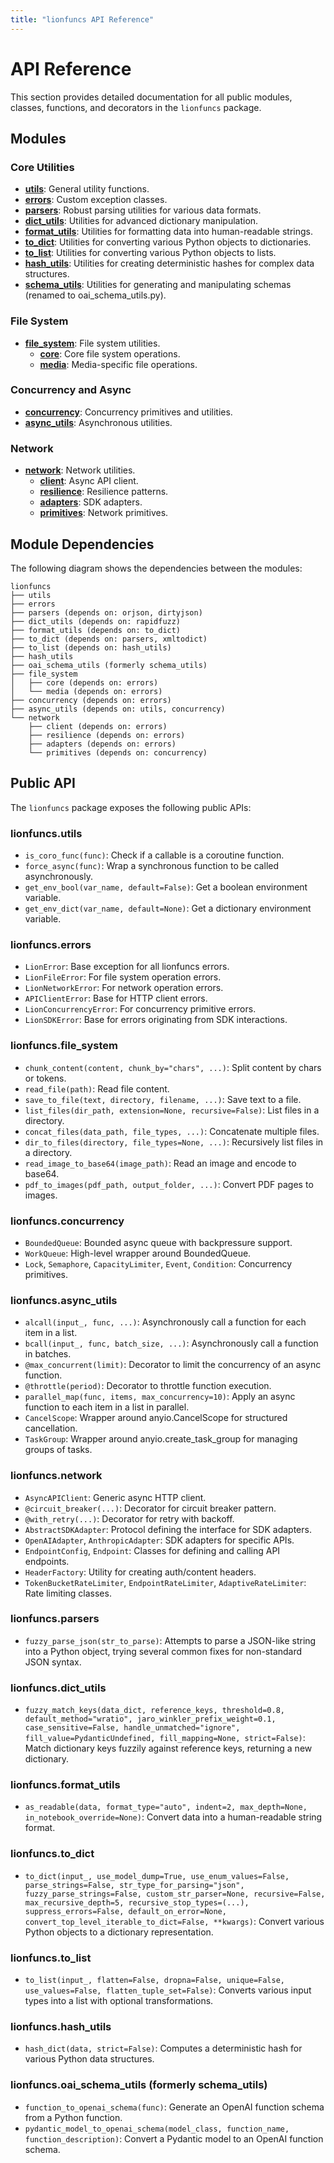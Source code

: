 ```yaml
---
title: "lionfuncs API Reference"
---
```


# API Reference

This section provides detailed documentation for all public modules, classes,
functions, and decorators in the `lionfuncs` package.

## Modules

### Core Utilities

- [**utils**](utils.md): General utility functions.
- [**errors**](errors.md): Custom exception classes.
- [**parsers**](parsers.md): Robust parsing utilities for various data formats.
- [**dict_utils**](dict_utils.md): Utilities for advanced dictionary manipulation.
- [**format_utils**](format_utils.md): Utilities for formatting data into
  human-readable strings.
- [**to_dict**](to_dict.md): Utilities for converting various Python objects to dictionaries.
- [**to_list**](to_list.md): Utilities for converting various Python objects to lists.
- [**hash_utils**](hash_utils.md): Utilities for creating deterministic hashes for complex data structures.
- [**schema_utils**](schema_utils.md): Utilities for generating and manipulating
  schemas (renamed to oai_schema_utils.py).

### File System

- [**file_system**](file_system/index.md): File system utilities.
  - [**core**](file_system/core.md): Core file system operations.
  - [**media**](file_system/media.md): Media-specific file operations.

### Concurrency and Async

- [**concurrency**](concurrency.md): Concurrency primitives and utilities.
- [**async_utils**](async_utils.md): Asynchronous utilities.

### Network

- [**network**](network/index.md): Network utilities.
  - [**client**](network/client.md): Async API client.
  - [**resilience**](network/resilience.md): Resilience patterns.
  - [**adapters**](network/adapters.md): SDK adapters.
  - [**primitives**](network/primitives.md): Network primitives.

## Module Dependencies

The following diagram shows the dependencies between the modules:

```
lionfuncs
├── utils
├── errors
├── parsers (depends on: orjson, dirtyjson)
├── dict_utils (depends on: rapidfuzz)
├── format_utils (depends on: to_dict)
├── to_dict (depends on: parsers, xmltodict)
├── to_list (depends on: hash_utils)
├── hash_utils
├── oai_schema_utils (formerly schema_utils)
├── file_system
│   ├── core (depends on: errors)
│   └── media (depends on: errors)
├── concurrency (depends on: errors)
├── async_utils (depends on: utils, concurrency)
└── network
    ├── client (depends on: errors)
    ├── resilience (depends on: errors)
    ├── adapters (depends on: errors)
    └── primitives (depends on: concurrency)
```

## Public API

The `lionfuncs` package exposes the following public APIs:

### lionfuncs.utils

- `is_coro_func(func)`: Check if a callable is a coroutine function.
- `force_async(func)`: Wrap a synchronous function to be called asynchronously.
- `get_env_bool(var_name, default=False)`: Get a boolean environment variable.
- `get_env_dict(var_name, default=None)`: Get a dictionary environment variable.

### lionfuncs.errors

- `LionError`: Base exception for all lionfuncs errors.
- `LionFileError`: For file system operation errors.
- `LionNetworkError`: For network operation errors.
- `APIClientError`: Base for HTTP client errors.
- `LionConcurrencyError`: For concurrency primitive errors.
- `LionSDKError`: Base for errors originating from SDK interactions.

### lionfuncs.file_system

- `chunk_content(content, chunk_by="chars", ...)`: Split content by chars or
  tokens.
- `read_file(path)`: Read file content.
- `save_to_file(text, directory, filename, ...)`: Save text to a file.
- `list_files(dir_path, extension=None, recursive=False)`: List files in a
  directory.
- `concat_files(data_path, file_types, ...)`: Concatenate multiple files.
- `dir_to_files(directory, file_types=None, ...)`: Recursively list files in a
  directory.
- `read_image_to_base64(image_path)`: Read an image and encode to base64.
- `pdf_to_images(pdf_path, output_folder, ...)`: Convert PDF pages to images.

### lionfuncs.concurrency

- `BoundedQueue`: Bounded async queue with backpressure support.
- `WorkQueue`: High-level wrapper around BoundedQueue.
- `Lock`, `Semaphore`, `CapacityLimiter`, `Event`, `Condition`: Concurrency
  primitives.

### lionfuncs.async_utils

- `alcall(input_, func, ...)`: Asynchronously call a function for each item in a
  list.
- `bcall(input_, func, batch_size, ...)`: Asynchronously call a function in
  batches.
- `@max_concurrent(limit)`: Decorator to limit the concurrency of an async
  function.
- `@throttle(period)`: Decorator to throttle function execution.
- `parallel_map(func, items, max_concurrency=10)`: Apply an async function to
  each item in a list in parallel.
- `CancelScope`: Wrapper around anyio.CancelScope for structured cancellation.
- `TaskGroup`: Wrapper around anyio.create_task_group for managing groups of
  tasks.

### lionfuncs.network

- `AsyncAPIClient`: Generic async HTTP client.
- `@circuit_breaker(...)`: Decorator for circuit breaker pattern.
- `@with_retry(...)`: Decorator for retry with backoff.
- `AbstractSDKAdapter`: Protocol defining the interface for SDK adapters.
- `OpenAIAdapter`, `AnthropicAdapter`: SDK adapters for specific APIs.
- `EndpointConfig`, `Endpoint`: Classes for defining and calling API endpoints.
- `HeaderFactory`: Utility for creating auth/content headers.
- `TokenBucketRateLimiter`, `EndpointRateLimiter`, `AdaptiveRateLimiter`: Rate
  limiting classes.

### lionfuncs.parsers

- `fuzzy_parse_json(str_to_parse)`: Attempts to parse a JSON-like string into a Python object, trying several common fixes for non-standard JSON syntax.

### lionfuncs.dict_utils

- `fuzzy_match_keys(data_dict, reference_keys, threshold=0.8, default_method="wratio", jaro_winkler_prefix_weight=0.1, case_sensitive=False, handle_unmatched="ignore", fill_value=PydanticUndefined, fill_mapping=None, strict=False)`:
  Match dictionary keys fuzzily against reference keys, returning a new dictionary.

### lionfuncs.format_utils

- `as_readable(data, format_type="auto", indent=2, max_depth=None, in_notebook_override=None)`:
  Convert data into a human-readable string format.

### lionfuncs.to_dict

- `to_dict(input_, use_model_dump=True, use_enum_values=False, parse_strings=False, str_type_for_parsing="json", fuzzy_parse_strings=False, custom_str_parser=None, recursive=False, max_recursive_depth=5, recursive_stop_types=(...), suppress_errors=False, default_on_error=None, convert_top_level_iterable_to_dict=False, **kwargs)`:
  Convert various Python objects to a dictionary representation.

### lionfuncs.to_list

- `to_list(input_, flatten=False, dropna=False, unique=False, use_values=False, flatten_tuple_set=False)`:
  Converts various input types into a list with optional transformations.

### lionfuncs.hash_utils

- `hash_dict(data, strict=False)`:
  Computes a deterministic hash for various Python data structures.

### lionfuncs.oai_schema_utils (formerly schema_utils)

- `function_to_openai_schema(func)`: Generate an OpenAI function schema from a
  Python function.
- `pydantic_model_to_openai_schema(model_class, function_name, function_description)`: Convert a Pydantic model to an OpenAI function schema.
